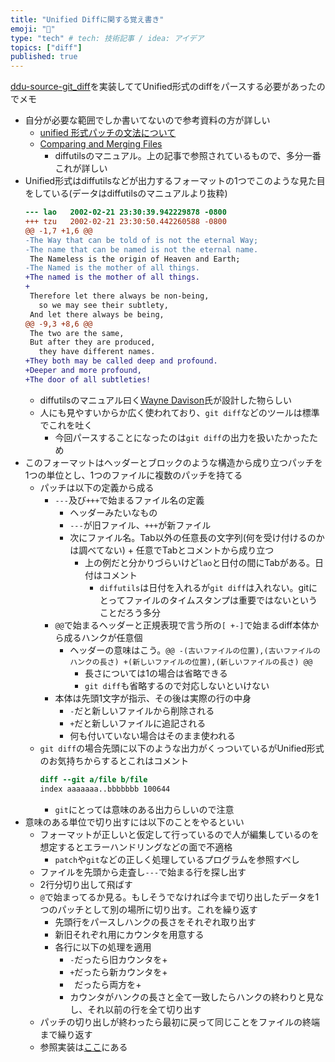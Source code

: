 ```yaml
---
title: "Unified Diffに関する覚え書き"
emoji: "📜"
type: "tech" # tech: 技術記事 / idea: アイデア
topics: ["diff"]
published: true
---
```


[ddu-source-git_diff](https://github.com/kuuote/ddu-source-git_diff)を実装しててUnified形式のdiffをパースする必要があったのでメモ

- 自分が必要な範囲でしか書いてないので参考資料の方が詳しい
  - [unified 形式パッチの文法について](https://mizunashi-mana.github.io/blog/posts/2019/04/about-unified-diff-style/)
  - [Comparing and Merging Files](https://www.gnu.org/software/diffutils/manual/diffutils.html#Output-Formats)
    - diffutilsのマニュアル。上の記事で参照されているもので、多分一番これが詳しい
- Unified形式はdiffutilsなどが出力するフォーマットの1つでこのような見た目をしている(データはdiffutilsのマニュアルより抜粋)
  ```diff
  --- lao	2002-02-21 23:30:39.942229878 -0800
  +++ tzu	2002-02-21 23:30:50.442260588 -0800
  @@ -1,7 +1,6 @@
  -The Way that can be told of is not the eternal Way;
  -The name that can be named is not the eternal name.
   The Nameless is the origin of Heaven and Earth;
  -The Named is the mother of all things.
  +The named is the mother of all things.
  +
   Therefore let there always be non-being,
     so we may see their subtlety,
   And let there always be being,
  @@ -9,3 +8,6 @@
   The two are the same,
   But after they are produced,
     they have different names.
  +They both may be called deep and profound.
  +Deeper and more profound,
  +The door of all subtleties!
  ```
  - diffutilsのマニュアル曰く[Wayne Davison](https://github.com/WayneD)氏が設計した物らしい
  - 人にも見やすいからか広く使われており、`git diff`などのツールは標準でこれを吐く
    - 今回パースすることになったのは`git diff`の出力を扱いたかったため
- このフォーマットはヘッダーとブロックのような構造から成り立つパッチを1つの単位とし、1つのファイルに複数のパッチを持てる
  - パッチは以下の定義から成る
    - `---`及び`+++`で始まるファイル名の定義
      - ヘッダーみたいなもの
      - `---`が旧ファイル、`+++`が新ファイル
      - 次にファイル名。Tab以外の任意長の文字列(何を受け付けるのかは調べてない) + 任意でTabとコメントから成り立つ
        - 上の例だと分かりづらいけど`lao`と日付の間にTabがある。日付はコメント
          - `diffutils`は日付を入れるが`git diff`は入れない。gitにとってファイルのタイムスタンプは重要ではないということだろう多分
    - `@@`で始まるヘッダーと正規表現で言う所の`[ +-]`で始まるdiff本体から成るハンクが任意個
      - ヘッダーの意味はこう。`@@ -(古いファイルの位置),(古いファイルのハンクの長さ) +(新しいファイルの位置),(新しいファイルの長さ) @@`
        - 長さについては1の場合は省略できる
        - `git diff`も省略するので対応しないといけない
    - 本体は先頭1文字が指示、その後は実際の行の中身
      - `-`だと新しいファイルから削除される
      - `+`だと新しいファイルに追記される
      - 何も付いていない場合はそのまま使われる
  - `git diff`の場合先頭に以下のような出力がくっついているがUnified形式のお気持ちからするとこれはコメント
    ```diff
    diff --git a/file b/file
    index aaaaaaa..bbbbbbb 100644
    ```
    - `git`にとっては意味のある出力らしいので注意
- 意味のある単位で切り出すには以下のことをやるといい
  - フォーマットが正しいと仮定して行っているので人が編集しているのを想定するとエラーハンドリングなどの面で不適格
    - `patch`や`git`などの正しく処理しているプログラムを参照すべし
  - ファイルを先頭から走査し`---`で始まる行を探し出す
  - 2行分切り出して飛ばす
  - `@`で始まってるか見る。もしそうでなければ今まで切り出したデータを1つのパッチとして別の場所に切り出す。これを繰り返す
    - 先頭行をパースしハンクの長さをそれぞれ取り出す
    - 新旧それぞれ用にカウンタを用意する
    - 各行に以下の処理を適用
      - `-`だったら旧カウンタを+
      - `+`だったら新カウンタを+
      - ` `だったら両方を+
      - カウンタがハンクの長さと全て一致したらハンクの終わりと見なし、それ以前の行を全て切り出す
  - パッチの切り出しが終わったら最初に戻って同じことをファイルの終端まで繰り返す
  - 参照実装は[ここ](https://github.com/kuuote/ddu-source-git_diff/blob/b7d8678666f26ce3fd1daf2fae2cf7a3d3424863/denops/%40ddu-sources/udiff/diff.ts#L12)にある

